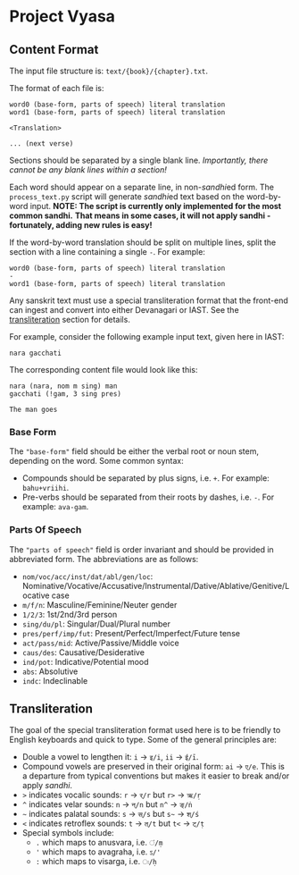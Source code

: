 # Project Vyasa

## Content Format

The input file structure is: `text/{book}/{chapter}.txt`.

The format of each file is:
```
word0 (base-form, parts of speech) literal translation
word1 (base-form, parts of speech) literal translation

<Translation>

... (next verse)
```

Sections should be separated by a single blank line. 
*Importantly, there cannot be any blank lines within a section!*

Each word should appear on a separate line, in non-*sandhi*ed form.
The `process_text.py` script will generate *sandhi*ed text based on the word-by-word input.
**NOTE: The script is currently only implemented for the most common sandhi.**
**That means in some cases, it will not apply sandhi - fortunately, adding new rules is easy!**

If the word-by-word translation should be split on multiple lines, split the section
with a line containing a single `-`. For example:
```
word0 (base-form, parts of speech) literal translation
-
word1 (base-form, parts of speech) literal translation
```

Any sanskrit text must use a special transliteration format that the front-end can 
ingest and convert into either Devanagari or IAST. See the [transliteration](#transliteration)
section for details.

For example, consider the following example input text, given here in IAST:
```
nara gacchati
```

The corresponding content file would look like this:
```
nara (nara, nom m sing) man
gacchati (!gam, 3 sing pres)

The man goes
```
### Base Form

The `"base-form"` field should be either the verbal root or noun stem, depending on the word.
Some common syntax:

- Compounds should be separated by plus signs, i.e. `+`. For example: `bahu+vriihi`.
- Pre-verbs should be separated from their roots by dashes, i.e. `-`. For example: `ava-gam`.

### Parts Of Speech

The `"parts of speech"` field is order invariant and should be provided in abbreviated form. 
The abbreviations are as follows:

- `nom/voc/acc/inst/dat/abl/gen/loc`: Nominative/Vocative/Accusative/Instrumental/Dative/Ablative/Genitive/Locative case
- `m/f/n`: Masculine/Feminine/Neuter gender
- `1/2/3`: 1st/2nd/3rd person
- `sing/du/pl`: Singular/Dual/Plural number
- `pres/perf/imp/fut`: Present/Perfect/Imperfect/Future tense
- `act/pass/mid`: Active/Passive/Middle voice
- `caus/des`: Causative/Desiderative
- `ind/pot`: Indicative/Potential mood
- `abs`: Absolutive
- `indc`: Indeclinable

## Transliteration 

The goal of the special transliteration format used here is to be friendly 
to English keyboards and quick to type. Some of the general principles are:

- Double a vowel to lengthen it: `i` -> `इ/i`, `ii` -> `ई/ī`.
- Compound vowels are preserved in their original form: `ai` -> `ए/e`.
  This is a departure from typical conventions but makes it easier to 
  break and/or apply *sandhi*.
- `>` indicates vocalic sounds: `r` -> `र्/r` but `r>` -> `ऋ/ṛ`
- `^` indicates velar sounds: `n` -> `न्/n` but `n^` -> `ङ्/ṅ`
- `~` indicates palatal sounds: `s` -> `स्/s` but `s~` -> `श्/ś`
- `<` indicates retroflex sounds: `t` -> `त्/t` but `t<` -> `ट्/ṭ`
- Special symbols include:
  - `.` which maps to anusvara, i.e. `ं/ṃ`
  - `'` which maps to avagraha, i.e. `ऽ/'`
  - `:` which maps to visarga, i.e. `ः/ḥ`